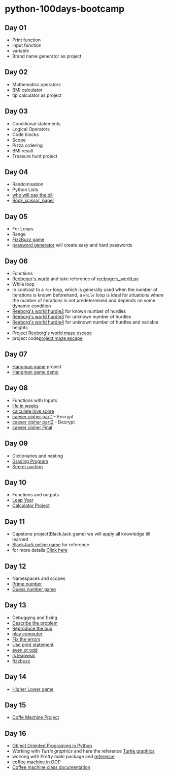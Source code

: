 # python-100days-bootcamp

## Day 01
- Print function
- input function
- variable
- Brand name generator as project
## Day 02
- Mathematics operators
- BMI calculator
- tip calculator as project
## Day 03
- Conditional statements
- Logical Operators
- Code blocks
- Scope
- Pizza ordering
- BMI result
- Treasure hunt project
## Day 04
- Randomisation
- Python Lists
- [who will pay the bill](Day-04/who_will_pay.py)
- [Rock_scissor_paper](Day-04/project_rock_scissor_paper.py)
## Day 05
- For Loops
- Range
- [FizzBuzz game](Day-05/fizzbuzz.py)
- [password generator](Day-05/project_pypassword_generator.py) will create easy and hard passwords
## Day 06
- Functions
- [Reeboger's world](https://reeborg.ca/reeborg.html?lang=en&mode=python&menu=worlds%2Fmenus%2Freeborg_intro_en.json&name=Hurdle%201&url=worlds%2Ftutorial_en%2Fhurdle1.json) and take reference of [reebogers_world.py](Day-06/reebogers_world.py)
- While loop
- In contrast to a ```for``` loop, which is generally used when the number of iterations is known beforehand, a ```while``` loop is ideal for situations where the number of iterations is not predetermined and depends on some dynamic condition
- [Reeborg's world hurdle2](Day-06/reebogers_world.py) for known number of hurdles
- [Reeborg's world hurdle3](Day-06/reebogers_world_hurdle3.py) for unknown number of hurdles
- [Reeborg's world hurdle4](Day-06/reebogers_world_hurdle4.py) for unknown number of hurdles and variable heights
- Project [Reeborg's world maze escape](https://reeborg.ca/reeborg.html?lang=en&mode=python&menu=worlds%2Fmenus%2Freeborg_intro_en.json&name=Maze&url=worlds%2Ftutorial_en%2Fmaze1.json)
- project code[project maze escape](Day-06/project_reeborgs_world_maze_escape.py)
## Day 07
- [Hangman game](https://hangmanwordgame.com/?fca=1&success=0#/) project
- [Hangman game demo](https://appbrewery.github.io/python-day7-demo/)

## Day 08
- Functions with Inputs
- [life in weeks](Day-08/life_in_weeks.py)
- [calculate love score](Day-08/calculate_love_score.py)
- [caeser cipher part1](Day-08/caeser_cipher_part1.py) - Encrypt
- [caeser cipher part2](Day-08/caeser_cipher_part2.py) - Decrypt
- [caeser cipher Final](Day-08/caeser_final.py)

## Day 09
- Dictionaries and nesting
- [Grading Program](Day-09/grading_program.py)
- [Secret auction](Day-09/secret_auction.py)

## Day 10
- Functions and outputs
- [Leap Year](Day-10/leap_year.py)
- [Calculator Project](Day-10/calculator.py)

## Day 11
- Capstone project(BlackJack game) we will apply all knowledge till learned
- [BlackJack online game](https://games.washingtonpost.com/games/blackjack) for reference
- for more details [Click here](https://en.wikipedia.org/wiki/Blackjack)

## Day 12
- Namespaces and scopes
- [Prime number](Day-12/prime_number.py)
- [Guess number game](Day-12/guess_number_game.py)

## Day 13
- Debugging and fixing
- [Describe the problem](Day-13/task1.py)
- [Reproduce the bug](Day-13/task2.py)
- [play computer](Day-13/task3.py)
- [Fix the errors](Day-13/task4.py)
- [Use print statement](Day-13/task5.py)
- [even or odd](Day-13/debug_even-odd.py)
- [Is leapyear](Day-13/debug_leapyear.py)
- [fizzbuzz](Day-13/debug_fizzbuzz.py)

## Day 14
- [Higher Lower game](Day-14/Higher_Lower_game.py)

## Day 15
- [Coffe Machine Project](Day-15/coffee_machine.py)

## Day 16
- [Object Oriented Programing in Python](https://www.geeksforgeeks.org/python-oops-concepts/)
- Working with _Turtle graphics_ and here the reference [Turtle graphics](https://docs.python.org/3/library/turtle.html)
- working with _Pretty table_ package and [reference](https://pypi.org/project/prettytable/)
- [coffee machine in OOP](Day-16/oop-coffee-machine-start/)
- [Coffee machine class documentation](Day-16/CoffeeMachineClassesDocumentation.pdf)